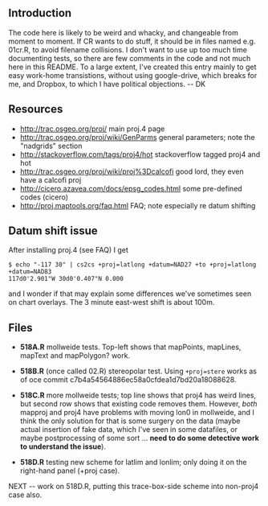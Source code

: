 ## Introduction

The code here is likely to be weird and whacky, and changeable from moment to
moment.  If CR wants to do stuff, it should be in files named e.g.  01cr.R, to
avoid filename collisions.  I don't want to use up too much time documenting
tests, so there are few comments in the code and not much here in this README.
To a large extent, I've created this entry mainly to get easy work-home
transistions, without using google-drive, which breaks for me, and Dropbox, to
which I have political objections. -- DK

## Resources

* http://trac.osgeo.org/proj/ main proj.4 page
* http://trac.osgeo.org/proj/wiki/GenParms general parameters; note the "nadgrids" section
* http://stackoverflow.com/tags/proj4/hot stackoverflow tagged proj4 and hot
* http://trac.osgeo.org/proj/wiki/proj%3Dcalcofi good lord, they even have a calcofi proj
* http://cicero.azavea.com/docs/epsg_codes.html some pre-defined codes (cicero)
* http://proj.maptools.org/faq.html FAQ; note especially re datum shifting

## Datum shift issue

After installing proj.4 (see FAQ) I get

    $ echo "-117 30" | cs2cs +proj=latlong +datum=NAD27 +to +proj=latlong +datum=NAD83
    117d0'2.901"W 30d0'0.407"N 0.000

and I wonder if that may explain some differences we've sometimes seen on chart
overlays.  The 3 minute east-west shift is about 100m.


## Files

* **518A.R** mollweide tests.  Top-left shows that mapPoints, mapLines, mapText and mapPolygon? work.

* **518B.R** (once called 02.R) stereopolar test.  Using ``+proj=stere`` works
  as of oce commit c7b4a54564886ec58a0cfdea1d7bd20a18088628.

* **518C.R** more mollweide tests; top line shows that proj4 has weird lines,
  but second row shows that existing code removes them.  However, *both*
  mapproj and proj4 have problems with moving lon0 in mollweide, and I think the
  only solution for that is some surgery on the data (maybe actual insertion of
  fake data, which I've seen in some datafiles, or maybe postprocessing of some
  sort ... **need to do some detective work to understand the issue**).

* **518D.R** testing new scheme for latlim and lonlim; only doing it on the
  right-hand panel (+proj case).


NEXT -- work on 518D.R, putting this trace-box-side scheme into non-proj4 case also.


